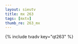 ```yaml
--- 
layout: sieutv
title: mx 263
tags: [mxtv]
thumb_re: 263_mx
---
```

{% include tvadv key="qt263" %} 
